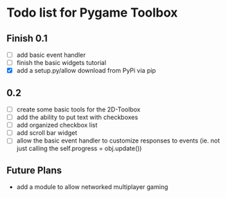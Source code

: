 # Todo list for Pygame Toolbox

## Finish 0.1

- [ ] add basic event handler
- [ ] finish the basic widgets tutorial
- [x] add a setup.py/allow download from PyPi via pip

## 0.2

- [ ] create some basic tools for the 2D-Toolbox
- [ ] add the ability to put text with checkboxes
- [ ] add organized checkbox list
- [ ] add scroll bar widget
- [ ] allow the basic event handler to customize responses to events (ie. not
     just calling the self.progress = obj.update())

## Future Plans

- add a module to allow networked multiplayer gaming

